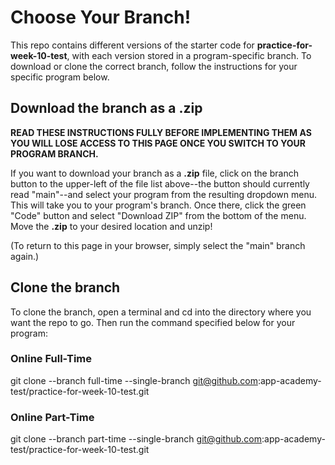 # Choose Your Branch!

This repo contains different versions of the starter code for **practice-for-week-10-test**, with
each version stored in a program-specific branch. To download or clone the
correct branch, follow the instructions for your specific program below.

## Download the branch as a .zip

**READ THESE INSTRUCTIONS FULLY BEFORE IMPLEMENTING THEM AS YOU WILL LOSE ACCESS
TO THIS PAGE ONCE YOU SWITCH TO YOUR PROGRAM BRANCH.**

If you want to download your branch as a __.zip__ file, click on the branch
button to the upper-left of the file list above--the button should currently
read "main"--and select your program from the resulting dropdown menu. This will
take you to your program's branch. Once there, click the green "Code" button and select
"Download ZIP" from the bottom of the menu. Move the __.zip__ to your desired
location and unzip!

(To return to this page in your browser, simply select the "main" branch again.)

## Clone the branch

To clone the branch, open a terminal and cd into the directory where you want
the repo to go. Then run the command specified below for your program:


### Online Full-Time

git clone --branch full-time --single-branch <git@github.com>:app-academy-test/practice-for-week-10-test.git  

### Online Part-Time

git clone --branch part-time --single-branch <git@github.com>:app-academy-test/practice-for-week-10-test.git  
